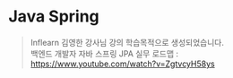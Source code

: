 # Java Spring

> Inflearn 김영한 강사님 강의 학습목적으로 생성되었습니다.  
> 백엔드 개발자 자바 스프링 JPA 실무 로드맵 : https://www.youtube.com/watch?v=ZgtvcyH58ys